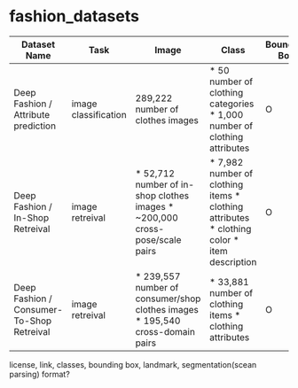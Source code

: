 # fashion_datasets
| Dataset Name | Task | Image | Class | Bounding Box | Landmark | Polygon | Link | License |
| ------------- | ------------- | ------------- | ------------- | ------------- | ------------- | ------------- | ------------- | ------------- |
| Deep Fashion / Attribute prediction  | image classification | 289,222 number of clothes images  |* 50 number of clothing categories * 1,000 number of clothing attributes | O | O | X |[link](https://drive.google.com/drive/folders/0B7EVK8r0v71pVDZFQXRsMDZCX1E)|non-cormercial |
| Deep Fashion / In-Shop Retreival  | image retreival | * 52,712 number of in-shop clothes images * ~200,000 cross-pose/scale pairs | * 7,982 number of clothing items * clothing attributes * clothing color * item description | O | O | X |[link](https://drive.google.com/drive/folders/0B7EVK8r0v71pWGplNFhjc01NbzQ)|non-cormercial|
| Deep Fashion / Consumer-To-Shop Retreival  | image retreival | * 239,557 number of consumer/shop clothes images * 195,540 cross-domain pairs | * 33,881 number of clothing items * clothing attributes| O | O | X |[link](https://drive.google.com/drive/folders/0B7EVK8r0v71pRXllRUdQcC1zTHc)|non-cormercial|

license, link, classes, bounding box, landmark, segmentation(scean parsing) format?
